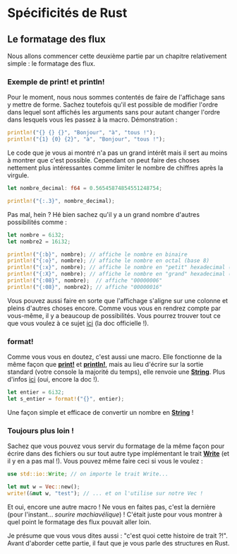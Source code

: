 # Spécificités de Rust
## Le formatage des flux

Nous allons commencer cette deuxième partie par un chapitre relativement simple : le formatage des flux.

### Exemple de print! et println!

Pour le moment, nous nous sommes contentés de faire de l'affichage sans y mettre de forme. Sachez toutefois qu'il est possible de modifier l'ordre dans lequel sont affichés les arguments sans pour autant changer l'ordre dans lesquels vous les passez à la macro. Démonstration :

```Rust
println!("{} {} {}", "Bonjour", "à", "tous !");
println!("{1} {0} {2}", "à", "Bonjour", "tous !");
```

Le code que je vous ai montré n'a pas un grand intérêt mais il sert au moins à montrer que c'est possible. Cependant on peut faire des choses nettement plus intéressantes comme limiter le nombre de chiffres après la virgule.

```Rust
let nombre_decimal: f64 = 0.56545874854551248754;

println!("{:.3}", nombre_decimal);
```

Pas mal, hein ? Hé bien sachez qu'il y a un grand nombre d'autres possibilités comme :

```Rust
let nombre = 6i32;
let nombre2 = 16i32;

println!("{:b}", nombre); // affiche le nombre en binaire
println!("{:o}", nombre); // affiche le nombre en octal (base 8)
println!("{:x}", nombre); // affiche le nombre en "petit" hexadecimal (base 16)
println!("{:X}", nombre); // affiche le nombre en "grand" hexadecimal (base 16)
println!("{:08}", nombre);  // affiche "00000006"
println!("{:08}", nombre2); // affiche "00000016"
```

Vous pouvez aussi faire en sorte que l'affichage s'aligne sur une colonne et pleins d'autres choses encore. Comme vous vous en rendrez compte par vous-même, il y a beaucoup de possibilités. Vous pourrez trouver tout ce que vous voulez à ce sujet [ici](http://doc.rust-lang.org/std/fmt/index.html) (la doc officielle !).

### format!

Comme vous vous en doutez, c'est aussi une macro. Elle fonctionne de la même façon que [__print!__] et [__println!__], mais au lieu d'écrire sur la sortie standard (votre console la majorité du temps), elle renvoie une [__String__]. Plus d'infos [ici](http://doc.rust-lang.org/std/macro.format!.html) (oui, encore la doc !).

```Rust
let entier = 6i32;
let s_entier = format!("{}", entier);
```

Une façon simple et efficace de convertir un nombre en [__String__] !

### Toujours plus loin !

Sachez que vous pouvez vous servir du formatage de la même façon pour écrire dans des fichiers ou sur tout autre type implémentant le trait [__Write__](https://doc.rust-lang.org/stable/std/io/trait.Write.html) (et il y en a pas mal !). Vous pouvez même faire ceci si vous le voulez :

```Rust
use std::io::Write; // on importe le trait Write...

let mut w = Vec::new();
write!(&mut w, "test"); // ... et on l'utilise sur notre Vec !
```

Et oui, encore une autre macro ! Ne vous en faites pas, c'est la dernière (pour l'instant... *sourire machiavélique*) ! C'était juste pour vous montrer à quel point le formatage des flux pouvait aller loin.

Je présume que vous vous dites aussi : "c'est quoi cette histoire de trait ?!". Avant d'aborder cette partie, il faut que je vous parle des structures en Rust.

[__print!__]: https://doc.rust-lang.org/stable/std/macro.print.html
[__println!__]: https://doc.rust-lang.org/stable/std/macro.println.html
[__String__]: https://doc.rust-lang.org/stable/std/string/struct.String.html
